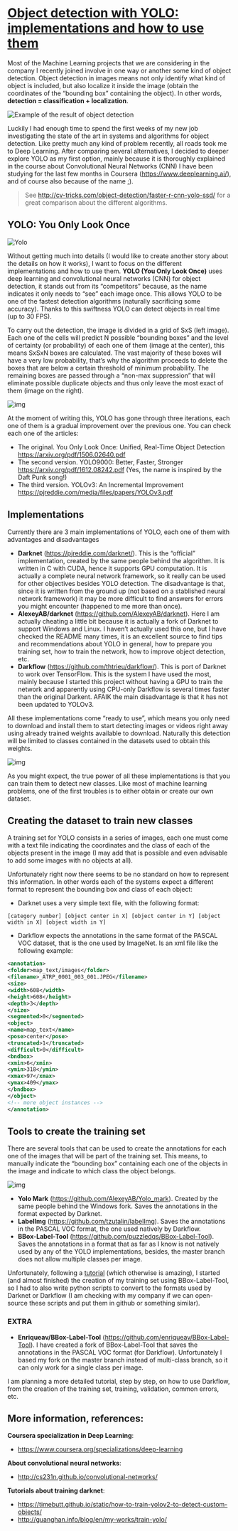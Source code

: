 # [Object detection with YOLO: implementations and how to use them](https://medium.com/@enriqueav/object-detection-with-yolo-implementations-and-how-to-use-them-5da928356035)

Most of the Machine Learning projects that we are considering in the company I recently joined involve in one way or another some kind of object detection. Object detection in images means not only identify what kind of object is included, but also localize it inside the image (obtain the coordinates of the “bounding box” containing the object). In other words, **detection = classification + localization**.

![Example of the result of object detection](img/1_m2dueGGUbl_sxGJa8oEbZw.png)

Luckily I had enough time to spend the first weeks of my new job investigating the state of the art in systems and algorithms for object detection. Like pretty much any kind of problem recently, all roads took me to Deep Learning. After comparing several alternatives, I decided to deeper explore YOLO as my first option, mainly because it is thoroughly explained in the course about Convolutional Neural Networks (CNN) I have been studying for the last few months in Coursera (https://www.deeplearning.ai/), and of course also because of the name ;).

> See http://cv-tricks.com/object-detection/faster-r-cnn-yolo-ssd/ for a great comparison about the different algorithms.

## YOLO: You Only Look Once

![Yolo](img/1_bSLNlG7crv-p-m4LVYYk3Q.png)

Without getting much into details (I would like to create another story about the details on how it works), I want to focus on the different implementations and how to use them. **YOLO (You Only Look Once)** uses deep learning and convolutional neural networks (CNN) for object detection, it stands out from its “competitors” because, as the name indicates it only needs to “see” each image once. This allows YOLO to be one of the fastest detection algorithms (naturally sacrificing some accuracy). Thanks to this swiftness YOLO can detect objects in real time (up to 30 FPS).

To carry out the detection, the image is divided in a grid of SxS (left image). Each one of the cells will predict N possible “bounding boxes” and the level of certainty (or probability) of each one of them (image at the center), this means SxSxN boxes are calculated. The vast majority of these boxes will have a very low probability, that’s why the algorithm proceeds to delete the boxes that are below a certain threshold of minimum probability. The remaining boxes are passed through a “non-max suppression” that will eliminate possible duplicate objects and thus only leave the most exact of them (image on the right).

![img](img/1_A2njei9zJbd7G-ai83l5BA.png)

At the moment of writing this, YOLO has gone through three iterations, each one of them is a gradual improvement over the previous one. You can check each one of the articles:

- The original. You Only Look Once: Unified, Real-Time Object Detection https://arxiv.org/pdf/1506.02640.pdf
- The second version. YOLO9000: Better, Faster, Stronger https://arxiv.org/pdf/1612.08242.pdf (Yes, the name is inspired by the Daft Punk song!)
- The third version. YOLOv3: An Incremental Improvement https://pjreddie.com/media/files/papers/YOLOv3.pdf

## Implementations

Currently there are 3 main implementations of YOLO, each one of them with advantages and disadvantages

- **Darknet** (https://pjreddie.com/darknet/). This is the “official” implementation, created by the same people behind the algorithm. It is written in C with CUDA, hence it supports GPU computation. It is actually a complete neural network framework, so it really can be used for other objectives besides YOLO detection. The disadvantage is that, since it is written from the ground up (not based on a stablished neural network framework) it may be more difficult to find answers for errors you might encounter (happened to me more than once).
- **AlexeyAB/darknet** (https://github.com/AlexeyAB/darknet). Here I am actually cheating a little bit because it is actually a fork of Darknet to support Windows and Linux. I haven’t actually used this one, but I have checked the README many times, it is an excellent source to find tips and recommendations about YOLO in general, how to prepare you training set, how to train the network, how to improve object detection, etc.
- **Darkflow** (https://github.com/thtrieu/darkflow/). This is port of Darknet to work over TensorFlow. This is the system I have used the most, mainly because I started this project without having a GPU to train the network and apparently using CPU-only Darkflow is several times faster than the original Darkent. AFAIK the main disadvantage is that it has not been updated to YOLOv3.

All these implementations come “ready to use”, which means you only need to download and install them to start detecting images or videos right away using already trained weights available to download. Naturally this detection will be limited to classes contained in the datasets used to obtain this weights.

![img](img/1_0sW72yu16QEPEqkGW3iRFw.png)

As you might expect, the true power of all these implementations is that you can train them to detect new classes. Like most of machine learning problems, one of the first troubles is to either obtain or create our own dataset.

## Creating the dataset to train new classes

A training set for YOLO consists in a series of images, each one must come with a text file indicating the coordinates and the class of each of the objects present in the image (I may add that is possible and even advisable to add some images with no objects at all).

Unfortunately right now there seems to be no standard on how to represent this information. In other words each of the systems expect a different format to represent the bounding box and class of each object:

- Darknet uses a very simple text file, with the following format:

```
[category number] [object center in X] [object center in Y] [object width in X] [object width in Y]
```

- Darkflow expects the annotations in the same format of the PASCAL VOC dataset, that is the one used by ImageNet. Is an xml file like the following example:


```xml
<annotation>
<folder>map_text/images</folder>
<filename>_ATRP_0001_003_001.JPEG</filename>
<size>
<width>608</width>
<height>608</height>
<depth>3</depth>
</size>
<segmented>0</segmented>
<object>
<name>map_text</name>
<pose>center</pose>
<truncated>1</truncated>
<difficult>0</difficult>
<bndbox>
<xmin>6</xmin>
<ymin>318</ymin>
<xmax>97</xmax>
<ymax>409</ymax>
</bndbox>
</object>
<!-- more object instances -->
</annotation>
```

## Tools to create the training set

There are several tools that can be used to create the annotations for each one of the images that will be part of the training set. This means, to manually indicate the “bounding box” containing each one of the objects in the image and indicate to which class the object belongs.

![img](img/1_K2RDwKZRfAY4dmQsqrBodw.png)

- **Yolo Mark** (https://github.com/AlexeyAB/Yolo_mark). Created by the same people behind the Windows fork. Saves the annotations in the format expected by Darknet.
- **LabelImg** (https://github.com/tzutalin/labelImg). Saves the annotations in the PASCAL VOC format, the one used natively by Darkflow.
- **BBox-Label-Tool** (https://github.com/puzzledqs/BBox-Label-Tool). Saves the annotations in a format that as far as I know is not natively used by any of the YOLO implementations, besides, the master branch does not allow multiple classes per image.

Unfortunately, following a [tutorial](https://timebutt.github.io/static/how-to-train-yolov2-to-detect-custom-objects/) (which otherwise is amazing), I started (and almost finished) the creation of my training set using BBox-Label-Tool, so I had to also write python scripts to convert to the formats used by Darknet or Darkflow (I am checking with my company if we can open-source these scripts and put them in github or something similar).

### EXTRA

- **Enriqueav/BBox-Label-Tool** (https://github.com/enriqueav/BBox-Label-Tool). I have created a fork of BBox-Label-Tool that saves the annotations in the PASCAL VOC format (for Darkflow). Unfortunately I based my fork on the master branch instead of multi-class branch, so it can only work for a single class per image.

I am planning a more detailed tutorial, step by step, on how to use Darkflow, from the creation of the training set, training, validation, common errors, etc.

## More information, references:

**Coursera specialization in Deep Learning**:

- https://www.coursera.org/specializations/deep-learning

**About convolutional neural networks**:

- http://cs231n.github.io/convolutional-networks/

**Tutorials about training darknet**:

- https://timebutt.github.io/static/how-to-train-yolov2-to-detect-custom-objects/
- http://guanghan.info/blog/en/my-works/train-yolo/

